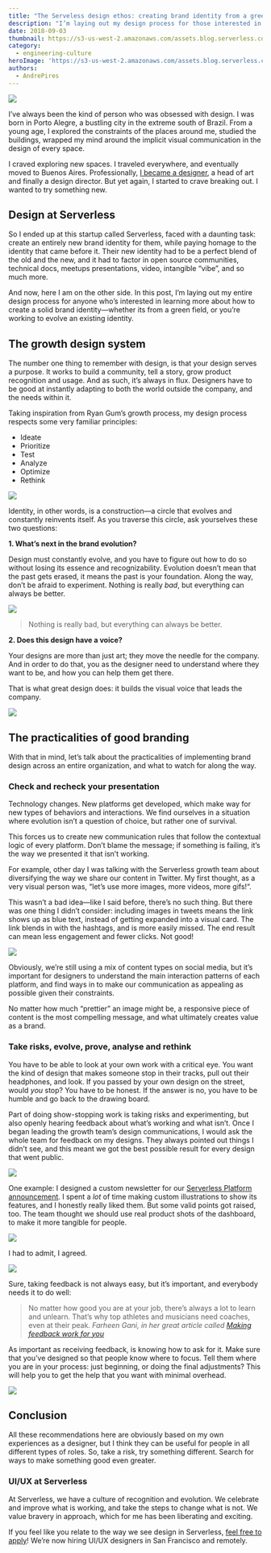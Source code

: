 ```yaml
---
title: "The Serveless design ethos: creating brand identity from a green field"
description: "I’m laying out my design process for those interested in creating a solid brand identity—whether its from a green field, or you’re working to evolve an existing one."
date: 2018-09-03
thumbnail: https://s3-us-west-2.amazonaws.com/assets.blog.serverless.com/serverless-design/serverless-design-andre-thumb.jpg
category:
  - engineering-culture
heroImage: 'https://s3-us-west-2.amazonaws.com/assets.blog.serverless.com/serverless-design/serverless-design-andre-thumb.jpg'
authors:
  - AndrePires
---
```


<img src="https://s3-us-west-2.amazonaws.com/assets.blog.serverless.com/serverless-design/serverless-design-andre.jpg">

I’ve always been the kind of person who was obsessed with design. I was born in Porto Alegre, a bustling city in the extreme south of Brazil. From a young age, I explored the constraints of the places around me, studied the buildings, wrapped my mind around the implicit visual communication in the design of every space.

I craved exploring new spaces. I traveled everywhere, and eventually moved to Buenos Aires. Professionally, [I became a designer](https://dribbble.com/carlosandrebp), a head of art and finally a design director. But yet again, I started to crave breaking out. I wanted to try something new.

## Design at Serverless

So I ended up at this startup called Serverless, faced with a daunting task: create an entirely new brand identity for them, while paying homage to the identity that came before it. Their new identity had to be a perfect blend of the old and the new, and it had to factor in open source communities, technical docs, meetups presentations, video, intangible “vibe”, and so much more.

And now, here I am on the other side. In this post, I’m laying out my entire design process for anyone who’s interested in learning more about how to create a solid brand identity—whether its from a green field, or you’re working to evolve an existing identity.

## The growth design system

The number one thing to remember with design, is that your design serves a purpose. It works to build a community, tell a story, grow product recognition and usage. And as such, it’s always in flux. Designers have to be good at instantly adapting to both the world outside the company, and the needs within it.

Taking inspiration from Ryan Gum’s growth process, my design process respects some very familiar principles:
- Ideate
- Prioritize
- Test
- Analyze
- Optimize
- Rethink

<img src="https://s3-us-west-2.amazonaws.com/assets.blog.serverless.com/serverless-design/serverless_growth-process.png">

Identity, in other words, is a construction—a circle that evolves and constantly reinvents itself. As you traverse this circle, ask yourselves these two questions:

**1. What’s next in the brand evolution?**

Design must constantly evolve, and you have to figure out how to do so without losing its essence and recognizability. Evolution doesn’t mean that the past gets erased, it means the past is your foundation. Along the way, don’t be afraid to experiment. Nothing is really _bad_, but everything can always be better.

<img src="https://s3-us-west-2.amazonaws.com/assets.blog.serverless.com/serverless-design/serverless_company+goals.png">

> Nothing is really bad, but everything can always be better.

**2. Does this design have a voice?**

Your designs are more than just art; they move the needle for the company. And in order to do that, you as the designer need to understand where they want to be, and how you can help them get there.

That is what great design does: it builds the visual voice that leads the company.

<img src="https://s3-us-west-2.amazonaws.com/assets.blog.serverless.com/serverless-design/serverless_past.png">

## The practicalities of good branding

With that in mind, let’s talk about the practicalities of implementing brand design across an entire organization, and what to watch for along the way.

### Check and recheck your presentation

Technology changes. New platforms get developed, which make way for new types of behaviors and interactions. We find ourselves in a situation where evolution isn’t a question of choice, but rather one of survival.

This forces us to create new communication rules that follow the contextual logic of every platform. Don’t blame the message; if something is failing, it’s the way we presented it that isn’t working.

For example, other day I was talking with the Serverless growth team about diversifying the way we share our content in Twitter. My first thought, as a very visual person was, “let’s use more images, more videos, more gifs!“.

This wasn’t a bad idea—like I said before, there’s no such thing. But there was one thing I didn’t consider: including images in tweets means the link shows up as blue text, instead of getting expanded into a visual card. The link blends in with the hashtags, and is more easily missed. The end result can mean less engagement and fewer clicks. Not good!

<img src="https://s3-us-west-2.amazonaws.com/assets.blog.serverless.com/serverless-design/serverless_twitter.png">

Obviously, we’re still using a mix of content types on social media, but it’s important for designers to understand the main interaction patterns of each platform, and find ways in to make our communication as appealing as possible given their constraints.

No matter how much “prettier” an image might be, a responsive piece of content is the most compelling message, and what ultimately creates value as a brand.

### Take risks, evolve, prove, analyse and rethink

You have to be able to look at your own work with a critical eye. You want the kind of design that makes someone stop in their tracks, pull out their headphones, and look. If you passed by your own design on the street, would *you* stop? You have to be honest. If the answer is no, you have to be humble and go back to the drawing board.

Part of doing show-stopping work is taking risks and experimenting, but also openly hearing feedback about what’s working and what isn’t. Once I began leading the growth team’s design communications, I would ask the whole team for feedback on my designs. They always pointed out things I didn’t see, and this meant we got the best possible result for every design that went public.

<img src="https://s3-us-west-2.amazonaws.com/assets.blog.serverless.com/serverless-design/serverless_ilustrations1-8.png">

One example: I designed a custom newsletter for our [Serverless Platform announcement](https://serverless.com/blog/serverless-platform-beta-helps-teams-operationalize-development/). I spent a _lot_ of time making custom illustrations to show its features, and I honestly really liked them. But some valid points got raised, too. The team thought we should use real product shots of the dashboard, to make it more tangible for people.

<img src="https://s3-us-west-2.amazonaws.com/assets.blog.serverless.com/serverless-design/serverless_ilustrations2-8.png">

I had to admit, I agreed.

<img src="https://s3-us-west-2.amazonaws.com/assets.blog.serverless.com/serverless-design/serverless_newsletter.png">

Sure, taking feedback is not always easy, but it’s important, and everybody needs it to do well:

> No matter how good you are at your job, there’s always a lot to learn and unlearn. That’s why top athletes and musicians need coaches, even at their peak.
*Farheen Gani, in her great article called [Making feedback work for you](https://medium.com/inside-design/making-feedback-work-for-you-b49288b5059c)*

As important as receiving feedback, is knowing how to ask for it. Make sure that you’ve designed so that people know where to focus. Tell them where you are in your process: just beginning, or doing the final adjustments? This will help you to get the help that you want with minimal overhead.

<img src="https://s3-us-west-2.amazonaws.com/assets.blog.serverless.com/serverless-design/Serverless-Andre-Post0106.png">

## Conclusion

All these recommendations here are obviously based on my own experiences as a designer, but I think they can be useful for people in all different types of roles. So, take a risk, try something different. Search for ways to make something good even greater.

### UI/UX at Serverless

At Serverless, we have a culture of recognition and evolution. We celebrate and improve what is working, and take the steps to change what is not. We value bravery in approach, which for me has been liberating and exciting.

If you feel like you relate to the way we see design in Serverless, [feel free to apply](https://jobs.lever.co/serverless)! We’re now hiring UI/UX designers in San Francisco and remotely.
